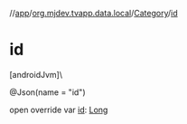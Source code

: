 //[app](../../../index.md)/[org.mjdev.tvapp.data.local](../index.md)/[Category](index.md)/[id](id.md)

# id

[androidJvm]\

@Json(name = &quot;id&quot;)

open override var [id](id.md): [Long](https://kotlinlang.org/api/latest/jvm/stdlib/kotlin/-long/index.html)
